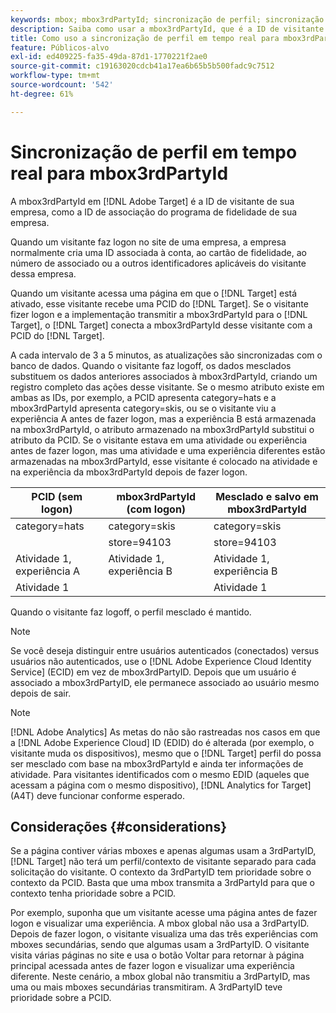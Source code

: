 ```yaml
---
keywords: mbox; mbox3rdPartyId; sincronização de perfil; sincronização de perfil; PCID
description: Saiba como usar a mbox3rdPartyId, que é a ID de visitante de sua organização, como a ID de associação ou o programa de fidelidade de sua organização.
title: Como uso a sincronização de perfil em tempo real para mbox3rdPartyId?
feature: Públicos-alvo
exl-id: ed409225-fa35-49da-87d1-1770221f2ae0
source-git-commit: c19163020cdcb41a17ea6b65b5b500fadc9c7512
workflow-type: tm+mt
source-wordcount: '542'
ht-degree: 61%

---
```


# Sincronização de perfil em tempo real para mbox3rdPartyId

A mbox3rdPartyId em [!DNL Adobe Target] é a ID de visitante de sua empresa, como a ID de associação do programa de fidelidade de sua empresa.

Quando um visitante faz logon no site de uma empresa, a empresa normalmente cria uma ID associada à conta, ao cartão de fidelidade, ao número de associado ou a outros identificadores aplicáveis do visitante dessa empresa.

Quando um visitante acessa uma página em que o [!DNL Target] está ativado, esse visitante recebe uma PCID do [!DNL Target]. Se o visitante fizer logon e a implementação transmitir a mbox3rdPartyId para o [!DNL Target], o [!DNL Target] conecta a mbox3rdPartyId desse visitante com a PCID do [!DNL Target].

A cada intervalo de 3 a 5 minutos, as atualizações são sincronizadas com o banco de dados. Quando o visitante faz logoff, os dados mesclados substituem os dados anteriores associados à mbox3rdPartyId, criando um registro completo das ações desse visitante. Se o mesmo atributo existe em ambas as IDs, por exemplo, a PCID apresenta category=hats e a mbox3rdPartyId apresenta category=skis, ou se o visitante viu a experiência A antes de fazer logon, mas a experiência B está armazenada na mbox3rdPartyId, o atributo armazenado na mbox3rdPartyId substitui o atributo da PCID. Se o visitante estava em uma atividade ou experiência antes de fazer logon, mas uma atividade e uma experiência diferentes estão armazenadas na mbox3rdPartyId, esse visitante é colocado na atividade e na experiência da mbox3rdPartyId depois de fazer logon.

| PCID (sem logon) | mbox3rdPartyId (com logon) | Mesclado e salvo em mbox3rdPartyId |
|---|---|---|
| category=hats | category=skis | category=skis |
|  | store=94103 | store=94103 |
| Atividade 1, experiência A | Atividade 1, experiência B | Atividade 1, experiência B |
| Atividade 1 |  | Atividade 1 |

Quando o visitante faz logoff, o perfil mesclado é mantido.

>[!NOTE]
>
>Se você deseja distinguir entre usuários autenticados (conectados) versus usuários não autenticados, use o [!DNL Adobe Experience Cloud Identity Service] (ECID) em vez de mbox3rdPartyID. Depois que um usuário é associado a mbox3rdPartyID, ele permanece associado ao usuário mesmo depois de sair.

>[!NOTE]
>
>[!DNL Adobe Analytics] As metas do não são rastreadas nos casos em que a  [!DNL Adobe Experience Cloud] ID (EDID) do é alterada (por exemplo, o visitante muda os dispositivos), mesmo que o  [!DNL Target] perfil do possa ser mesclado com base na mbox3rdPartyId e ainda ter informações de atividade. Para visitantes identificados com o mesmo EDID (aqueles que acessam a página com o mesmo dispositivo), [!DNL Analytics for Target] (A4T) deve funcionar conforme esperado.

## Considerações {#considerations}

Se a página contiver várias mboxes e apenas algumas usam a 3rdPartyID, [!DNL Target] não terá um perfil/contexto de visitante separado para cada solicitação do visitante. O contexto da 3rdPartyID tem prioridade sobre o contexto da PCID. Basta que uma mbox transmita a 3rdPartyId para que o contexto tenha prioridade sobre a PCID.

Por exemplo, suponha que um visitante acesse uma página antes de fazer logon e visualizar uma experiência. A mbox global não usa a 3rdPartyID. Depois de fazer logon, o visitante visualiza uma das três experiências com mboxes secundárias, sendo que algumas usam a 3rdPartyID. O visitante visita várias páginas no site e usa o botão Voltar para retornar à página principal acessada antes de fazer logon e visualizar uma experiência diferente. Neste cenário, a mbox global não transmitiu a 3rdPartyID, mas uma ou mais mboxes secundárias transmitiram. A 3rdPartyID teve prioridade sobre a PCID.
